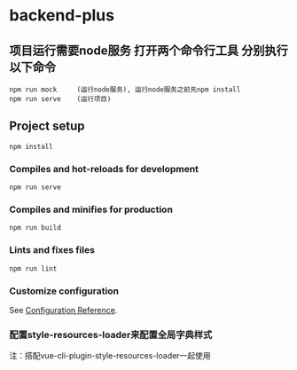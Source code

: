 # backend-plus

## 项目运行需要node服务 打开两个命令行工具 分别执行以下命令
```
npm run mock     (运行node服务), 运行node服务之前先npm install
npm run serve    (运行项目)
```

## Project setup
```
npm install
```

### Compiles and hot-reloads for development
```
npm run serve
```

### Compiles and minifies for production
```
npm run build
```

### Lints and fixes files
```
npm run lint
```

### Customize configuration
See [Configuration Reference](https://cli.vuejs.org/config/).

### 配置style-resources-loader来配置全局字典样式
注：搭配vue-cli-plugin-style-resources-loader一起使用
